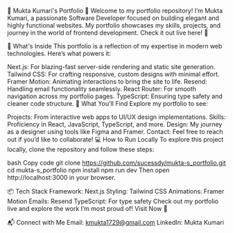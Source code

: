 🌟 Mukta Kumari's Portfolio 🌟
Welcome to my portfolio repository!
I’m Mukta Kumari, a passionate Software Developer focused on building elegant and highly functional websites. My portfolio showcases my skills, projects, and journey in the world of frontend development. Check it out live here! 🚀

🚀 What's Inside
This portfolio is a reflection of my expertise in modern web technologies. Here’s what powers it:

Next.js: For blazing-fast server-side rendering and static site generation.
Tailwind CSS: For crafting responsive, custom designs with minimal effort.
Framer Motion: Animating interactions to bring the site to life.
Resend: Handling email functionality seamlessly.
React Router: For smooth navigation across my portfolio pages.
TypeScript: Ensuring type safety and cleaner code structure.
🌟 What You'll Find
Explore my portfolio to see:

Projects: From interactive web apps to UI/UX design implementations.
Skills: Proficiency in React, JavaScript, TypeScript, and more.
Design: My journey as a designer using tools like Figma and Framer.
Contact: Feel free to reach out if you’d like to collaborate!
💻 How to Run Locally
To explore this project locally, clone the repository and follow these steps:

bash
Copy code
git clone https://github.com/sucessdy/mukta-s_portfolio.git
cd mukta-s_portfolio
npm install
npm run dev
Then open http://localhost:3000 in your browser.

📦 Tech Stack
Framework: Next.js
Styling: Tailwind CSS
Animations: Framer Motion
Emails: Resend
TypeScript: For type safety
Check out my portfolio live and explore the work I’m most proud of!
Visit Now 🚀

📬 Connect with Me
Email: kmukta1729@gmail.com
LinkedIn: Mukta Kumari
